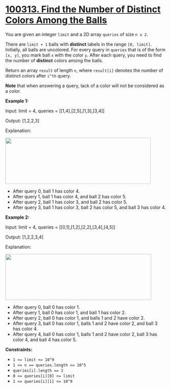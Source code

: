 # [100313. Find the Number of Distinct Colors Among the Balls](https://leetcode.com/contest/biweekly-contest-131/problems/find-the-number-of-distinct-colors-among-the-balls/)

You are given an integer `limit` and a 2D array `queries` of size `n x 2`.

There are `limit + 1` balls with **distinct**  labels in the range `[0, limit]`. Initially, all balls are uncolored. For every query in `queries` that is of the form `[x, y]`, you mark ball `x` with the color `y`. After each query, you need to find the number of **distinct**  colors among the balls.

Return an array `result` of length `n`, where `result[i]` denotes the number of distinct colors after `i^th` query.

**Note**  that when answering a query, lack of a color will not be considered as a color.

**Example 1:** 

<div class="example-block">
Input: limit = 4, queries = [[1,4],[2,5],[1,3],[3,4]]

Output: [1,2,2,3]

Explanation:

<img alt="" src="https://assets.leetcode.com/uploads/2024/04/17/ezgifcom-crop.gif" style="width: 455px; height: 145px;">

- After query 0, ball 1 has color 4.
- After query 1, ball 1 has color 4, and ball 2 has color 5.
- After query 2, ball 1 has color 3, and ball 2 has color 5.
- After query 3, ball 1 has color 3, ball 2 has color 5, and ball 3 has color 4.

**Example 2:** 

<div class="example-block">
Input: limit = 4, queries = [[0,1],[1,2],[2,2],[3,4],[4,5]]

Output: [1,2,2,3,4]

Explanation:

**<img alt="" src="https://assets.leetcode.com/uploads/2024/04/17/ezgifcom-crop2.gif" style="width: 457px; height: 144px;">** 

- After query 0, ball 0 has color 1.
- After query 1, ball 0 has color 1, and ball 1 has color 2.
- After query 2, ball 0 has color 1, and balls 1 and 2 have color 2.
- After query 3, ball 0 has color 1, balls 1 and 2 have color 2, and ball 3 has color 4.
- After query 4, ball 0 has color 1, balls 1 and 2 have color 2, ball 3 has color 4, and ball 4 has color 5.

**Constraints:** 

- `1 <= limit <= 10^9`
- `1 <= n == queries.length <= 10^5`
- `queries[i].length == 2`
- `0 <= queries[i][0] <= limit`
- `1 <= queries[i][1] <= 10^9`
